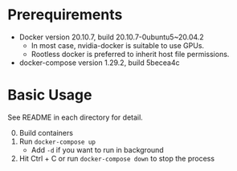 # Prerequirements
* Docker version 20.10.7, build 20.10.7-0ubuntu5~20.04.2
	* In most case, nvidia-docker is suitable to use GPUs.
	* Rootless docker is preferred to inherit host file permissions.
* docker-compose version 1.29.2, build 5becea4c

# Basic Usage
See README in each directory for detail.

0. Build containers
0. Run `docker-compose up`
	* Add `-d` if you want to run in background
0. Hit Ctrl + C  or run `docker-compose down` to stop the process
